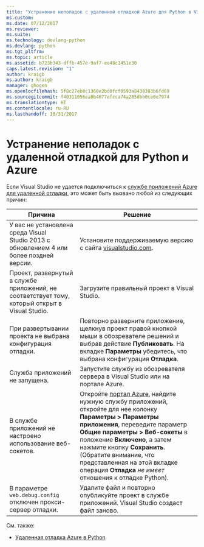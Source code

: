 ```yaml
---
title: "Устранение неполадок с удаленной отладкой Azure для Python в Visual Studio | Документация Майкрософт"
ms.custom: 
ms.date: 07/12/2017
ms.reviewer: 
ms.suite: 
ms.technology: devlang-python
ms.devlang: python
ms.tgt_pltfrm: 
ms.topic: article
ms.assetid: b723b343-dffb-457e-9af7-ee48c1451e30
caps.latest.revision: "1"
author: kraigb
ms.author: kraigb
manager: ghogen
ms.openlocfilehash: 5f8c27eb0c1360e2bd0fcf0593a8438383b6fd69
ms.sourcegitcommit: f40311056ea0b4677efcca74a285dbb0ce0e7974
ms.translationtype: HT
ms.contentlocale: ru-RU
ms.lasthandoff: 10/31/2017
---
```

# <a name="remote-debugging-troubleshooter-for-python-and-azure"></a>Устранение неполадок с удаленной отладкой для Python и Azure

Если Visual Studio не удается подключиться к [службе приложений Azure для удаленной отладки](debugging-azure-remote.md), это может быть вызвано любой из следующих причин:

| Причина | Решение |
| --- | --- |
| У вас не установлена среда Visual Studio 2013 с обновлением 4 или более поздней версии. | Установите поддерживаемую версию с сайта [visualstudio.com](https://www.visualstudio.com/downloads/). | 
| Проект, развернутый в службе приложений, не соответствует тому, который открыт в Visual Studio. | Загрузите правильный проект в Visual Studio. |
| При развертывании проекта не выбрана конфигурация отладки. | Повторно разверните приложение, щелкнув проект правой кнопкой мыши в обозревателе решений и выбрав действие **Публиковать**. На вкладке **Параметры** убедитесь, что выбрана конфигурация **Отладка**. |
| Служба приложений не запущена. | Запустите службу из обозревателя сервера в Visual Studio или на портале Azure. |
| В службе приложений не настроено использование веб-сокетов. | Откройте [портал Azure](https://portal.azure.com), найдите нужную службу приложений, откройте для нее колонку **Параметры > Параметры приложения**, переведите параметр **Общие параметры > Веб-сокеты** в положение **Включено**, а затем нажмите кнопку **Сохранить**. (Обратите внимание, что представленная на этой вкладке операция **Отладка** *не имеет* отношения к отладке Python). |
| В параметре `web.debug.config` отключен прокси-сервер отладки. | Удалите файл и повторно опубликуйте проект в службе приложений. Visual Studio создаст файл заново. |

См. также:

- [Удаленная отладка Azure в Python](debugging-azure-remote.md)
